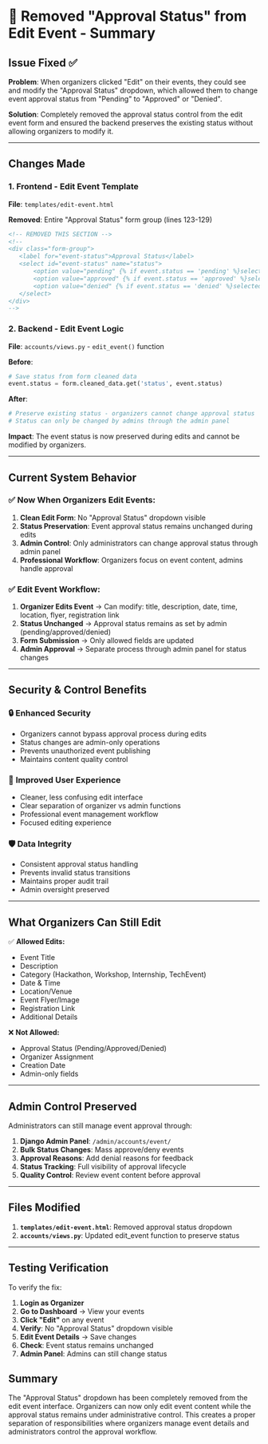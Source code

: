# 🚫 Removed "Approval Status" from Edit Event - Summary

## Issue Fixed ✅

**Problem**: When organizers clicked "Edit" on their events, they could see and modify the "Approval Status" dropdown, which allowed them to change event approval status from "Pending" to "Approved" or "Denied".

**Solution**: Completely removed the approval status control from the edit event form and ensured the backend preserves the existing status without allowing organizers to modify it.

---

## Changes Made

### 1. **Frontend - Edit Event Template**
**File**: `templates/edit-event.html`

**Removed**: Entire "Approval Status" form group (lines 123-129)
```html
<!-- REMOVED THIS SECTION -->
<!--
<div class="form-group">
   <label for="event-status">Approval Status</label>
   <select id="event-status" name="status">
       <option value="pending" {% if event.status == 'pending' %}selected{% endif %}>Pending</option>
       <option value="approved" {% if event.status == 'approved' %}selected{% endif %}>Approved</option>
       <option value="denied" {% if event.status == 'denied' %}selected{% endif %}>Denied</option>
   </select>
</div>
-->
```

### 2. **Backend - Edit Event Logic**
**File**: `accounts/views.py` - `edit_event()` function

**Before**:
```python
# Save status from form cleaned data
event.status = form.cleaned_data.get('status', event.status)
```

**After**:
```python
# Preserve existing status - organizers cannot change approval status
# Status can only be changed by admins through the admin panel
```

**Impact**: The event status is now preserved during edits and cannot be modified by organizers.

---

## Current System Behavior

### ✅ **Now When Organizers Edit Events:**

1. **Clean Edit Form**: No "Approval Status" dropdown visible
2. **Status Preservation**: Event approval status remains unchanged during edits
3. **Admin Control**: Only administrators can change approval status through admin panel
4. **Professional Workflow**: Organizers focus on event content, admins handle approval

### ✅ **Edit Event Workflow:**

1. **Organizer Edits Event** → Can modify: title, description, date, time, location, flyer, registration link
2. **Status Unchanged** → Approval status remains as set by admin (pending/approved/denied)
3. **Form Submission** → Only allowed fields are updated
4. **Admin Approval** → Separate process through admin panel for status changes

---

## Security & Control Benefits

### 🔒 **Enhanced Security**
- Organizers cannot bypass approval process during edits
- Status changes are admin-only operations
- Prevents unauthorized event publishing
- Maintains content quality control

### 🎯 **Improved User Experience**
- Cleaner, less confusing edit interface
- Clear separation of organizer vs admin functions
- Professional event management workflow
- Focused editing experience

### 🛡️ **Data Integrity**
- Consistent approval status handling
- Prevents invalid status transitions
- Maintains proper audit trail
- Admin oversight preserved

---

## What Organizers Can Still Edit

✅ **Allowed Edits:**
- Event Title
- Description  
- Category (Hackathon, Workshop, Internship, TechEvent)
- Date & Time
- Location/Venue
- Event Flyer/Image
- Registration Link
- Additional Details

❌ **Not Allowed:**
- Approval Status (Pending/Approved/Denied)
- Organizer Assignment
- Creation Date
- Admin-only fields

---

## Admin Control Preserved

Administrators can still manage event approval through:

1. **Django Admin Panel**: `/admin/accounts/event/`
2. **Bulk Status Changes**: Mass approve/deny events
3. **Approval Reasons**: Add denial reasons for feedback
4. **Status Tracking**: Full visibility of approval lifecycle
5. **Quality Control**: Review event content before approval

---

## Files Modified

1. **`templates/edit-event.html`**: Removed approval status dropdown
2. **`accounts/views.py`**: Updated edit_event function to preserve status

---

## Testing Verification

To verify the fix:

1. **Login as Organizer**
2. **Go to Dashboard** → View your events
3. **Click "Edit"** on any event
4. **Verify**: No "Approval Status" dropdown visible
5. **Edit Event Details** → Save changes
6. **Check**: Event status remains unchanged
7. **Admin Panel**: Admins can still change status

## Summary

The "Approval Status" dropdown has been completely removed from the edit event interface. Organizers can now only edit event content while the approval status remains under administrative control. This creates a proper separation of responsibilities where organizers manage event details and administrators control the approval workflow.